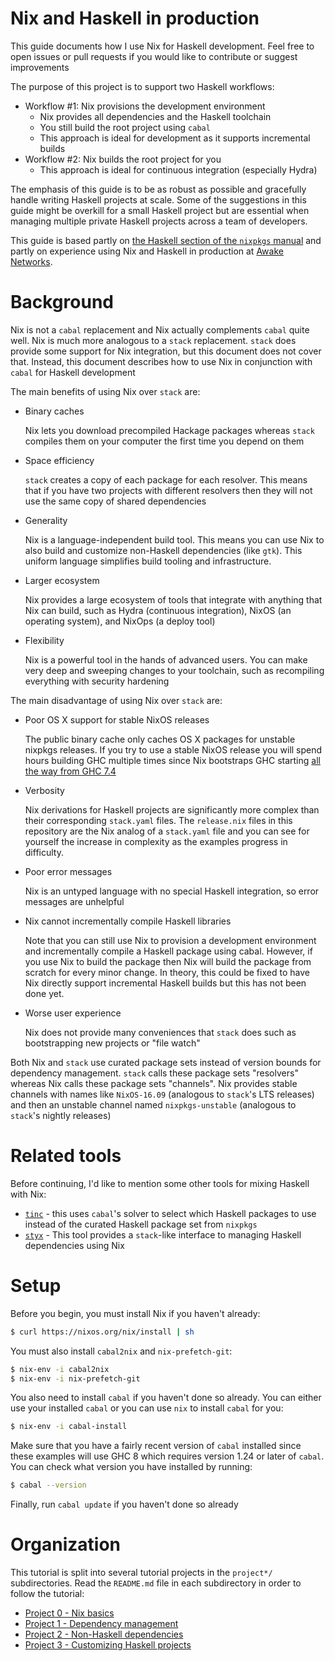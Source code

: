 # Nix and Haskell in production

This guide documents how I use Nix for Haskell development.  Feel free to open
issues or pull requests if you would like to contribute or suggest improvements

The purpose of this project is to support two Haskell workflows:

* Workflow #1: Nix provisions the development environment
    * Nix provides all dependencies and the Haskell toolchain
    * You still build the root project using `cabal`
    * This approach is ideal for development as it supports incremental builds
* Workflow #2: Nix builds the root project for you
    * This approach is ideal for continuous integration (especially Hydra)

The emphasis of this guide is to be as robust as possible and gracefully handle
writing Haskell projects at scale.  Some of the suggestions in this guide might
be overkill for a small Haskell project but are essential when managing multiple
private Haskell projects across a team of developers.

This guide is based partly on
[the Haskell section of the `nixpkgs` manual][nixpkgs-haskell]
and partly on experience using Nix and Haskell in production at
[Awake Networks][awake].

# Background

Nix is not a `cabal` replacement and Nix actually complements `cabal` quite
well.  Nix is much more analogous to a `stack` replacement.  `stack` does
provide some support for Nix integration, but this document does not cover that.
Instead, this document describes how to use Nix in conjunction with `cabal` for
Haskell development

The main benefits of using Nix over `stack` are:

*   Binary caches

    Nix lets you download precompiled Hackage packages whereas `stack` compiles
    them on your computer the first time you depend on them

*   Space efficiency

    `stack` creates a copy of each package for each resolver.  This means that
    if you have two projects with different resolvers then they will not use
    the same copy of shared dependencies

*   Generality

    Nix is a language-independent build tool.  This means you can use Nix to
    also build and customize non-Haskell dependencies (like `gtk`).  This
    uniform language simplifies build tooling and infrastructure.

*   Larger ecosystem

    Nix provides a large ecosystem of tools that integrate with anything that
    Nix can build, such as Hydra (continuous integration), NixOS (an operating
    system), and NixOps (a deploy tool)

*   Flexibility

    Nix is a powerful tool in the hands of advanced users.  You can make very
    deep and sweeping changes to your toolchain, such as recompiling everything
    with security hardening

The main disadvantage of using Nix over `stack` are:

*   Poor OS X support for stable NixOS releases

    The public binary cache only caches OS X packages for unstable nixpkgs releases.
    If you try to use a stable NixOS release you will spend hours building GHC
    multiple times since Nix bootstraps GHC starting
    [all the way from GHC 7.4](https://github.com/NixOS/nixpkgs/issues/19926)

*   Verbosity

    Nix derivations for Haskell projects are significantly more complex than
    their corresponding `stack.yaml` files.  The `release.nix` files in this
    repository are the Nix analog of a `stack.yaml` file and you can see for
    yourself the increase in complexity as the examples progress in difficulty.

*   Poor error messages

    Nix is an untyped language with no special Haskell integration, so error
    messages are unhelpful

*   Nix cannot incrementally compile Haskell libraries

    Note that you can still use Nix to provision a development environment and
    incrementally compile a Haskell package using cabal. However, if you use Nix
    to build the package then Nix will build the package from scratch for every
    minor change. In theory, this could be fixed to have Nix directly support
    incremental Haskell builds but this has not been done yet.

*   Worse user experience

    Nix does not provide many conveniences that `stack` does such as
    bootstrapping new projects or "file watch"

Both Nix and `stack` use curated package sets instead of version bounds for
dependency management.  `stack` calls these package sets "resolvers" whereas
Nix calls these package sets "channels".  Nix provides stable channels with
names like `NixOS-16.09` (analogous to `stack`'s LTS releases) and then an
unstable channel named `nixpkgs-unstable` (analogous to `stack`'s nightly
releases)

# Related tools

Before continuing, I'd like to mention some other tools for mixing Haskell with
Nix:

* [`tinc`](https://github.com/sol/tinc/blob/nixpkgs/NIX.md) - this uses
  `cabal`'s solver to select which Haskell packages to use instead of the
  curated Haskell package set from `nixpkgs`
* [`styx`](https://github.com/jyp/styx) - This tool provides a `stack`-like
  interface to managing Haskell dependencies using Nix

# Setup

Before you begin, you must install Nix if you haven't already:

```bash
$ curl https://nixos.org/nix/install | sh
```

You must also install `cabal2nix` and `nix-prefetch-git`:

```bash
$ nix-env -i cabal2nix
$ nix-env -i nix-prefetch-git
```

You also need to install `cabal` if you haven't done so already.  You can either
use your installed `cabal` or you can use `nix` to install `cabal` for you:

```bash
$ nix-env -i cabal-install
```

Make sure that you have a fairly recent version of `cabal` installed since these
examples will use GHC 8 which requires version 1.24 or later of `cabal`.  You
can check what version you have installed by running:

```bash
$ cabal --version
```

Finally, run `cabal update` if you haven't done so already

# Organization

This tutorial is split into several tutorial projects in the `project*/`
subdirectories.  Read the `README.md` file in each subdirectory in
order to follow the tutorial:

* [Project 0 - Nix basics][proj0]
* [Project 1 - Dependency management][proj1]
* [Project 2 - Non-Haskell dependencies][proj2]
* [Project 3 - Customizing Haskell projects ][proj3]

[awake]: http://www.awakenetworks.com/
[nixpkgs-haskell]: https://nixos.org/nixpkgs/manual/#users-guide-to-the-haskell-infrastructure
[proj0]: ./project0/README.md
[proj1]: ./project1/README.md
[proj2]: ./project2/README.md
[proj3]: ./project3/README.md
